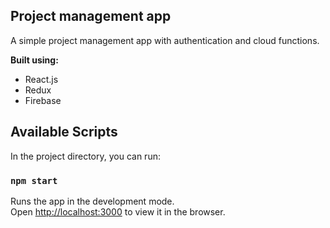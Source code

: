 ## Project management app
A simple project management app with authentication and cloud functions.


**Built using:**
- React.js
- Redux
- Firebase


## Available Scripts

In the project directory, you can run:

### `npm start`

Runs the app in the development mode.<br />
Open [http://localhost:3000](http://localhost:3000) to view it in the browser.
